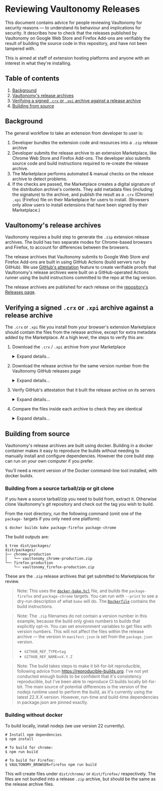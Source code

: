 # Reviewing Vaultonomy Releases

This document contains advice for people reviewing Vaultonomy for security
reasons — to understand its behaviour and implications for security. It
describes how to check that the releases published by Vaultonomy on Google Web
Store and Firefox Add-ons are verifiably the result of building the source code
in this repository, and have not been tampered with.

This is aimed at staff of extension hosting platforms and anyone with an
interest in what they're installing.

## Table of contents

1. [Background](#background)
1. [Vaultonomy's release archives](#vaultonomys-release-archives)
1. [Verifying a signed `.crx` or `.xpi` archive against a release archive](#verifying-a-signed-crx-or-xpi-archive-against-a-release-archive)
1. [Building from source](#building-from-source)

## Background

The general workflow to take an extension from developer to user is:

1. Developer bundles the extension code and resources into a `.zip` release
   archive
2. Developer submits the release archive to an extension Marketplace, like
   Chrome Web Store and Firefox Add-ons. The developer also submits source code
   and build instructions required to re-create the release archive.
3. The Marketplace performs automated & manual checks on the release archive to
   detect problems.
4. If the checks are passed, the Marketplace creates a digital signature of the
   distribution archive's contents. They add metadata files (including the
   signature) to the archive, and publish the result as a `.crx` (Chrome) `.xpi`
   (Firefox) file on their Marketplace for users to install. (Browsers only
   allow users to install extensions that have been signed by their
   Marketplace.)

## Vaultonomy's release archives

Vaultonomy requires a build step to generate the `.zip` extension release
archives. The build has two separate modes for Chrome-based browsers and
Firefox, to account for differences between the browsers.

The release archives that Vaultonomy submits to Google Web Store and Firefox
Add-ons are built in using GitHub Actions (build servers run by GitHub). We use
[GitHub's attestation](https://docs.github.com/en/actions/security-guides/using-artifact-attestations-to-establish-provenance-for-builds)
feature to create verifiable proofs that Vaultonomy's release archives were
built on a GitHub-operated Actions runner using the build instructions committed
to the repo at the tag version.

The release archives are published for each release on the
[repository's Releases page](https://github.com/h4l/vaultonomy/releases).

## Verifying a signed `.crx` or `.xpi` archive against a release archive

The `.crx` or `.xpi` file you install from your browser's extension Marketplace
should contain the files from the release archive, except for extra metadata
added by the Marketplace. At a high level, the steps to verify this are:

1. Download the `.crx` / `.xpi` archive from your Marketplace

   <details>
   <summary>Expand details…</summary>

   Download the Firefox `.xpi` file from Firefox Add-ons by right-clicking &
   "Save Link As…" on the "Add to Firefox" button on Vaultonomy's Firefox
   Add-ons page.

   To download the Chrome `.crx` file, you need to use a 3rd party tool because
   Chrome Web Store does not show a download link on its website. There are
   several 3rd party websites and browser extensions that will allow you to
   download `.crx` files for an extension. Search the web for "download chrome
   extension crx" or similar.

   </details>

2. Download the release archive for the same version number from the Vaultonomy
   GitHub releases page

    <details>
    <summary>Expand details…</summary>

   1. Go to https://github.com/h4l/vaultonomy/releases
   2. Search for the version number matching the version you're verifying
   3. Download the release archive from the release page. The release archives
      are named like:
      - `vaultonomy_chrome_v0.0.1.zip`
      - `vaultonomy_firefox_v0.0.1.zip`

   </details>

3. Verify GitHub's attestation that it built the release archive on its servers

   <details>
   <summary>Expand details…</summary>

   Vaultonomy uses [GitHub artefact attestations] to allow end-users to verify
   that a `.zip` release archive was built on GitHub's servers in a transparent
   way.

   1. Install GitHub CLI: https://cli.github.com/
   2. Use the `gh attestation verify` command to check the release archive you
      downloaded in step 2:

   ```console
   $ gh attestation verify vaultonomy_firefox_v0.0.1-citest.9.zip --repo h4l/vaultonomy
   Loaded digest sha256:1efb5d8e48f2df6e0270acd2a5377c0f31f5c8b16c7d836cc323ab990d5d7674 for file://vaultonomy_firefox_v0.0.1-citest.9.zip
   Loaded 1 attestation from GitHub API
   ✓ Verification succeeded!

   sha256:1efb5d8e48f2df6e0270acd2a5377c0f31f5c8b16c7d836cc323ab990d5d7674 was attested by:
   REPO            PREDICATE_TYPE                  WORKFLOW
   h4l/vaultonomy  https://slsa.dev/provenance/v1  .github/workflows/ci.yml@refs/tags/v0.0.1-citest.9
   ```

   If you'd like more in-depth details of the build, add `--format json` to the
   command. The output will contain details such as the exact git commit hash
   the build was made from, and a link to the GitHub Actions run logs.

   </details>

[GitHub artefact attestations]:
  https://docs.github.com/en/actions/security-guides/using-artifact-attestations-to-establish-provenance-for-builds

4. Compare the files inside each archive to check they are identical

   <details>
   <summary>Expand details…</summary>

   In a typical UNIX command-line environment, you can use `unzip` and `diff`
   tools to compare the files:

   ```console
   # extract the marketplace's archive into the marketplace-files sub-directory
   $ unzip -d marketplace-files vaultonomy.crx
   ...

   # extract the release (source) archive into the release-files sub-directory
   $ unzip -d release-files vaultonomy_chrome_vX.Y.Z.zip
   ...

   # Compare the files in each directory
   $ diff -r release-files marketplace-files
   ...
   ```

   The output of `diff` will show any differences between the two directories.
   No output means no difference, so files that match will not be mentioned (use
   the `-s` option to list identical files).

   - For Chrome `.crx` files, you should expect the output to be as follows:

     ```console
     $ diff --recursive release-files marketplace-files
     Only in marketplace-files: _metadata
     diff --color=auto --recursive release-files/manifest.json marketplace-files/manifest.json
     1a2,3
     > "update_url": "https://clients2.google.com/service/update2/crx",
     >
     ```

     Chrome Web Store adds a `_metadata` directory, and also modifies
     `manifest.json` to add an `"update_url"` property at the top. It makes no
     other changes.

   - For Firefox `.xpi` files, you should expect the output to be as follows:

     ```console
     $ diff --recursive release-files marketplace-files
     Only in marketplace-files: META-INF
     ```

     Firefox Add-ons adds the META-INF directory, which contains several files.
     It makes no other changes.

   If you're using Windows, there are graphical applications that can compare
   directories of files or zip archives to each other. For example,
   [WinMerge](https://github.com/winmerge/winmerge). You may need to rename the
   `.crx` / `.xpi` files to use the `.zip` extension.

   </details>

## Building from source

Vaultonomy's release archives are built using docker. Building in a docker
container makes it easy to reproduce the builds without needing to manually
install and configure dependencies. However the core build step can run on your
own computer if you prefer.

You'll need a recent version of the Docker command-line tool installed, with
docker buildx.

### Building from a source tarball/zip or git clone

If you have a source tarball/zip you need to build from, extract it. Otherwise
clone Vaultonomy's git repository and check out the tag you wish to build.

From the root directory, run the following command (omit one of the `package-`
targets if you only need one platform):

```console
$ docker buildx bake package-firefox package-chrome
```

The build outputs are:

```console
$ tree dist/packages/
dist/packages/
├── chrome-production
│   └── vaultonomy_chrome-production.zip
└── firefox-production
    └── vaultonomy_firefox-production.zip
```

These are the `.zip` release archives that get submitted to Marketplaces for
review.

> Note: This uses the [`docker-bake.hcl`](../docker-bake.hcl) file, and builds
> the `package-firefox` and `package-chrome` targets. You can run with `--print`
> to see a dry-run description of what `bake` will do. The
> [`Dockerfile`](../Dockerfile) contains the build instructions.

> Note: The `.zip` filenames do not contain a version number in this example,
> because the build only gives numbers to builds that explicitly opt-in. You can
> set environment variables to get files with version numbers. This will not
> affect the files within the release archive — the version in `manifest.json`
> is set from the `package.json` version.
>
> - `GITHUB_REF_TYPE=tag`
> - `GITHUB_REF_NAME=vX.Y.Z`

> Note: The build takes steps to make it bit-for-bit reproducible, following
> advice from https://reproducible-builds.org. I've not yet conducted enough
> builds to be confident that it's consistency reproducible, but I've been able
> to reproduce CI builds locally bit-for-bit. The main source of potential
> differences is the version of the nodejs runtime used to perform the build, as
> it's currently using the latest 22.X.X version. However, run-time and
> build-time dependencies in package.json are pinned exactly.

### Building without docker

To build locally, install nodejs (we use version 22 currently).

```console
# Install npm dependencies
$ npm install

# To build for chrome:
$ npm run build

# To build for Firefox:
$ VAULTONOMY_BROWSER=firefox npm run build
```

This will create files under `dist/chrome/` or `dist/firefox/` respectively. The
files are not bundled into a release `.zip` archive, but should be the same as
the release archive files.
